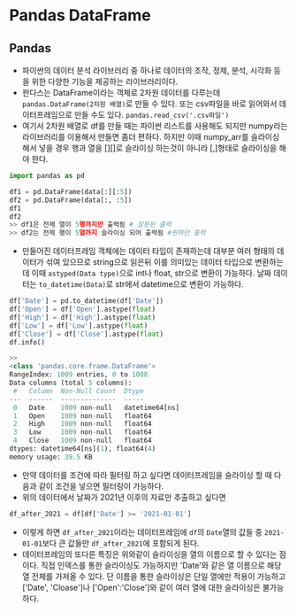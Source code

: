 # Pandas DataFrame
## Pandas
- 파이썬의 데이터 분석 라이브러리 중 하나로 데이터의 조작, 정제, 분석, 시각화 등을 위한 다양한 기능을 제공하는 라이브러리이다. 
- 판다스는 DataFrame이라는 객체로 2차원 데이터를 다루는데 `pandas.DataFrame(2차원 배열)`로 만들 수 있다. 또는 csv파일을 바로 읽어와서 데이터프레임으로 만들 수도 있다. `pandas.read_csv('.csv파일')`
- 여기서 2차원 배열로 df를 만들 때는 파이썬 리스트를 사용해도 되지만 numpy라는 라이브러리를 이용해서 만들면 좀더 편하다. 하지만 이때 numpy_arr를 슬라이싱 해서 넣을 경우 행과 열을 [][]로 슬라이싱 하는것이 아니라 [,]형태로 슬라이싱을 해야 한다.
```python
import pandas as pd

df1 = pd.DataFrame(data[:][:5])
df2 = pd.DataFrame(data[:, :5])
df1
df2
>> df1은 전체 열이 5행까지만 출력됨 # 잘못된 출력
>> df2는 전체 행이 5열까지 슬라이싱 되어 출력됨 #원하던 출력
```

- 만들어진 데이터프레임 객체에는 데이터 타입이 존재하는데 대부분 여러 형태의 데이터가 섞여 있으므로 string으로 읽은뒤 이를 의미있는 데이터 타입으로 변환하는데 이때 `astyped(Data type)`으로 int나 float, str으로 변환이 가능하다. 날짜 데이터는 `to_datetime(Data)`로 str에서 datetime으로 변환이 가능하다. 
```python
df['Date'] = pd.to_datetime(df['Date'])
df['Open'] = df['Open'].astype(float)
df['High'] = df['High'].astype(float)
df['Low'] = df['Low'].astype(float)
df['Close'] = df['Close'].astype(float)
df.info()

>> 
<class 'pandas.core.frame.DataFrame'>
RangeIndex: 1009 entries, 0 to 1008
Data columns (total 5 columns):
 #   Column  Non-Null Count  Dtype         
---  ------  --------------  -----         
 0   Date    1009 non-null   datetime64[ns]
 1   Open    1009 non-null   float64       
 2   High    1009 non-null   float64       
 3   Low     1009 non-null   float64       
 4   Close   1009 non-null   float64       
dtypes: datetime64[ns](1), float64(4)
memory usage: 39.5 KB
```
- 만약 데이터를 조건에 따라 필터링 하고 싶다면 데이터프레임을 슬라이싱 할 때 다음과 같이 조건을 넣으면 필터링이 가능하다. 
- 위의 데이터에서 날짜가 2021년 이후의 자료만 추출하고 싶다면 
```python
df_after_2021 = df[df['Date'] >= '2021-01-01']
```
- 이렇게 하면 `df_after_2021`이라는 데이터프레임에 `df`의 `Date`열의 값들 중 `2021-01-01`보다 큰 값들만 `df_after_2021`에 포함되게 된다.
- 데이터프레임의 또다른 특징은 위와같이 슬라이싱을 열의 이름으로 할 수 있다는 점이다. 직접 인덱스를 통한 슬라이싱도 가능하지만 'Date'와 같은 열 이름으로 해당 열 전체를 가져올 수 있다. 단 이름을 통한 슬라이싱은 단일 열에만 적용이 가능하고 ['Date', 'Cloase']나 ['Open':'Close']와 같이 여러 열에 대한 슬라이싱은 불가능하다.